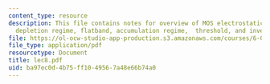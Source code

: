 ```yaml
---
content_type: resource
description: This file contains notes for overview of MOS electrostatics under bias,
  depletion regime, flatband, accumulation regime,  threshold, and inversion regime.
file: https://ol-ocw-studio-app-production.s3.amazonaws.com/courses/6-012-microelectronic-devices-and-circuits-fall-2005/ba97ec0d4b75ff1049567a48e66b74a0_lec8.pdf
file_type: application/pdf
resourcetype: Document
title: lec8.pdf
uid: ba97ec0d-4b75-ff10-4956-7a48e66b74a0
---
```

